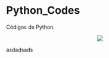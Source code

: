# Python_Codes
Códigos de Python.

<p align="center">
  <img src="https://upload.wikimedia.org/wikipedia/commons/thumb/c/c3/Python-logo-notext.svg/768px-Python-logo-notext.svg.png">
</p>

asdadsads